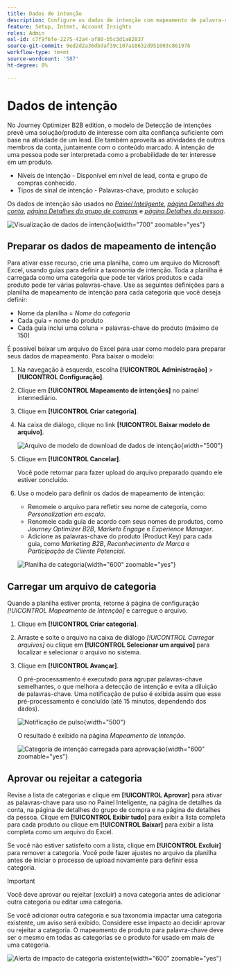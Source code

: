 ```yaml
---
title: Dados de intenção
description: Configure os dados de intenção com mapeamento de palavra-chave para prever o interesse do cliente e os sinais de compra para marketing baseado em conta no Journey Optimizer B2B edition.
feature: Setup, Intent, Account Insights
roles: Admin
exl-id: c7f9f6fe-2275-42a4-af80-b5c3d1a82837
source-git-commit: 9ed2d2a36dbdaf39c107a18632d951003c86197b
workflow-type: tm+mt
source-wordcount: '587'
ht-degree: 0%

---
```


# Dados de intenção

No Journey Optimizer B2B edition, o modelo de Detecção de intenções prevê uma solução/produto de interesse com alta confiança suficiente com base na atividade de um lead. Ele também aproveita as atividades de outros membros da conta, juntamente com o conteúdo marcado. A intenção de uma pessoa pode ser interpretada como a probabilidade de ter interesse em um produto.

* Níveis de intenção - Disponível em nível de lead, conta e grupo de compras conhecido.
* Tipos de sinal de intenção - Palavras-chave, produto e solução

Os dados de intenção são usados no [_Painel Inteligente_](../dashboards/intelligent-dashboard.md), [_página Detalhes da conta_](../accounts/account-details.md), [_página Detalhes do grupo de compras_](../buying-groups/buying-group-details.md) e [_página Detalhes da pessoa_](../accounts/person-details.md).

![Visualização de dados de intenção](../data/assets/intent-data-visualization.png){width="700" zoomable="yes"}

## Preparar os dados de mapeamento de intenção

Para ativar esse recurso, crie uma planilha, como um arquivo do Microsoft Excel, usando guias para definir a taxonomia de intenção. Toda a planilha é carregada como uma categoria que pode ter vários produtos e cada produto pode ter várias palavras-chave. Use as seguintes definições para a planilha de mapeamento de intenção para cada categoria que você deseja definir:

* Nome da planilha = _Nome da categoria_
* Cada guia = nome do produto
* Cada guia inclui uma coluna = palavras-chave do produto (máximo de 150)

É possível baixar um arquivo do Excel para usar como modelo para preparar seus dados de mapeamento. Para baixar o modelo:

1. Na navegação à esquerda, escolha **[!UICONTROL Administração]** > **[!UICONTROL Configuração]**.

1. Clique em **[!UICONTROL Mapeamento de intenções]** no painel intermediário.

1. Clique em **[!UICONTROL Criar categoria]**.

1. Na caixa de diálogo, clique no link **[!UICONTROL Baixar modelo de arquivo]**.

   ![Arquivo de modelo de download de dados de intenção](./assets/intent-data-upload-files.png){width="500"}

1. Clique em **[!UICONTROL Cancelar]**.

   Você pode retornar para fazer upload do arquivo preparado quando ele estiver concluído.

1. Use o modelo para definir os dados de mapeamento de intenção:

   * Renomeie o arquivo para refletir seu nome de categoria, como _Personalization em escala_.
   * Renomeie cada guia de acordo com seus nomes de produtos, como _Journey Optimizer B2B_, _Marketo Engage_ e _Experience Manager_.
   * Adicione as palavras-chave do produto (Product Key) para cada guia, como _Marketing B2B_, _Reconhecimento de Marca_ e _Participação de Cliente Potencial_.

   ![Planilha de categoria](./assets/intent-category-spreadsheet.png){width="600" zoomable="yes"}

## Carregar um arquivo de categoria

Quando a planilha estiver pronta, retorne à página de configuração _[!UICONTROL Mapeamento de Intenção]_ e carregue o arquivo.

1. Clique em **[!UICONTROL Criar categoria]**.

1. Arraste e solte o arquivo na caixa de diálogo _[!UICONTROL Carregar arquivos]_ ou clique em **[!UICONTROL Selecionar um arquivo]** para localizar e selecionar o arquivo no sistema.

1. Clique em **[!UICONTROL Avançar]**.

   O pré-processamento é executado para agrupar palavras-chave semelhantes, o que melhora a detecção de intenção e evita a diluição de palavras-chave. Uma notificação de pulso é exibida assim que esse pré-processamento é concluído (até 15 minutos, dependendo dos dados).

   ![Notificação de pulso](./assets/intent-data-upload-files-pre-process.png){width="500"}

   O resultado é exibido na página _Mapeamento de Intenção_.

   ![Categoria de intenção carregada para aprovação](./assets/intent-data-category-approve.png){width="600" zoomable="yes"}

## Aprovar ou rejeitar a categoria

Revise a lista de categorias e clique em **[!UICONTROL Aprovar]** para ativar as palavras-chave para uso no Painel Inteligente, na página de detalhes da conta, na página de detalhes do grupo de compra e na página de detalhes da pessoa. Clique em **[!UICONTROL Exibir tudo]** para exibir a lista completa para cada produto ou clique em **[!UICONTROL Baixar]** para exibir a lista completa como um arquivo do Excel.

Se você não estiver satisfeito com a lista, clique em **[!UICONTROL Excluir]** para remover a categoria. Você pode fazer ajustes no arquivo da planilha antes de iniciar o processo de upload novamente para definir essa categoria.

>[!IMPORTANT]
>
>Você deve aprovar ou rejeitar (excluir) a nova categoria antes de adicionar outra categoria ou editar uma categoria.

Se você adicionar outra categoria e sua taxonomia impactar uma categoria existente, um aviso será exibido. Considere esse impacto ao decidir aprovar ou rejeitar a categoria. O mapeamento de produto para palavra-chave deve ser o mesmo em todas as categorias se o produto for usado em mais de uma categoria.

![Alerta de impacto de categoria existente](./assets/intent-data-category-overlap.png){width="600" zoomable="yes"}

